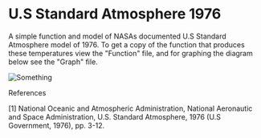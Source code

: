 # U.S Standard Atmosphere 1976 

A simple function and model of NASAs documented U.S Standard Atmosphere model of 1976. To get a copy of the function that produces these temperatures view the "Function" file, and for graphing the diagram below see the "Graph" file. 

![Something](https://github.com/NaveenTayyebi/MATLAB-U.S-Standard-Atmosphere-1976/blob/main/Image%2011-18-20%20at%202.03%20AM%203.jpeg?raw=true)

References

[1] National Oceanic and Atmospheric Administration, National Aeronautic and Space Administration, U.S. Standard Atmosphere, 1976 (U.S Government, 1976), pp. 3-12.
